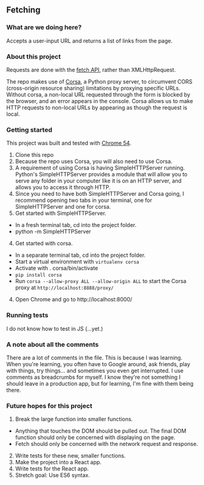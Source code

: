## Fetching

### What are we doing here?

Accepts a user-input URL and returns a list of links from the page.

### About this project

Requests are done with the [fetch API](https://developer.mozilla.org/en-US/docs/Web/API/Fetch_API/Using_Fetch), rather than XMLHttpRequest. 

The repo makes use of [Corsa](https://pypi.python.org/pypi/corsa), a Python proxy server, to circumvent CORS (cross-origin resource sharing) limitations by proxying specific URLs. Without corsa, a non-local URL requested through the form is blocked by the browser, and an error appears in the console. Corsa allows us to make HTTP requests to non-local URLs by appearing as though the request is local.

### Getting started

This project was built and tested with [Chrome 54](https://developers.google.com/web/updates/2016/10/nic54). 

1. Clone this repo
2. Because the repo uses Corsa, you will also need to use Corsa.
3. A requirement of using Corsa is having SimpleHTTPServer running. 
Python's SimpleHTTPServer provides a module that will allow you to serve
any folder in your computer like it is on an HTTP server, and allows
you to access it through HTTP.
4. Since you need to have both SimpleHTTPServer and Corsa going, I 
recommend opening two tabs in your terminal, one for SimpleHTTPServer 
and one for corsa.
4. Get started with SimpleHTTPServer.
  * In a fresh terminal tab, cd into the project folder. 
  * python -m SimpleHTTPServer
4. Get started with corsa.
  * In a separate terminal tab, cd into the project folder. 
  * Start a virtual environment with `virtualenv corsa`
  * Activate with . corsa/bin/activate
  * `pip install corsa`
  * Run `corsa --allow-proxy ALL --allow-origin ALL` to start the Corsa 
proxy at `http://localhost:8888/proxy/`
4. Open Chrome and go to http://localhost:8000/

### Running tests

I do not know how to test in JS (...yet.)

### A note about all the comments

There are a lot of comments in the file. This is because I was learning. 
When you're learning, you often have to Google around, ask friends, play
with things, try things... and sometimes you even get interrupted. I use
comments as breadcrumbs for myself. I know they're not something I should
leave in a production app, but for learning, I'm fine with them being
there. 

### Future hopes for this project

1. Break the large function into smaller functions.
  * Anything that touches the DOM should be pulled out. The final DOM
function should only be concerned with displaying on the page.
  * Fetch should only be concerned with the network request and response.
2. Write tests for these new, smaller functions.
3. Make the project into a React app.
4. Write tests for the React app.
5. Stretch goal: Use ES6 syntax. 

